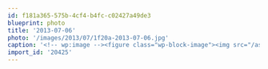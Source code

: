 ```yaml
---
id: f181a365-575b-4cf4-b4fc-c02427a49de3
blueprint: photo
title: '2013-07-06'
photo: '/images/2013/07/1f20a-2013-07-06.jpg'
caption: '<!-- wp:image --><figure class="wp-block-image"><img src="/assets/images/2013/07/1f20a-2013-07-06.jpg" /></figure><!-- /wp:image --><!-- wp:paragraph --><p>Marching band w on stilts? Yes please #wds</p><!-- /wp:paragraph -->'
import_id: '20425'
---
```

